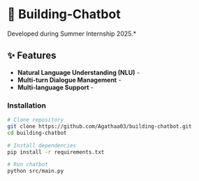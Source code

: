 # 🤖 Building-Chatbot  
Developed during Summer Internship 2025.*  

## ✨ Features  
- **Natural Language Understanding (NLU)** - 
- **Multi-turn Dialogue Management** -  
- **Multi-language Support** -  

### Installation  
```bash
# Clone repository
git clone https://github.com/Agathaa03/building-chatbot.git
cd building-chatbot

# Install dependencies
pip install -r requirements.txt

# Run chatbot
python src/main.py
